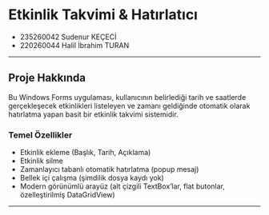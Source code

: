 # Etkinlik Takvimi & Hatırlatıcı

- 235260042  Sudenur KEÇECİ  
- 220260044  Halil İbrahim TURAN  

---

## Proje Hakkında  
Bu Windows Forms uygulaması, kullanıcının belirlediği tarih ve saatlerde gerçekleşecek etkinlikleri listeleyen ve zamanı geldiğinde otomatik olarak hatırlatma yapan basit bir etkinlik takvimi sistemidir.

### Temel Özellikler  
- Etkinlik ekleme (Başlık, Tarih, Açıklama)  
- Etkinlik silme  
- Zamanlayıcı tabanlı otomatik hatırlatma (popup mesaj)  
- Bellek içi çalışma (şimdilik dosya kaydı yok)  
- Modern görünümlü arayüz (alt çizgili TextBox’lar, flat butonlar, özelleştirilmiş DataGridView)

---
